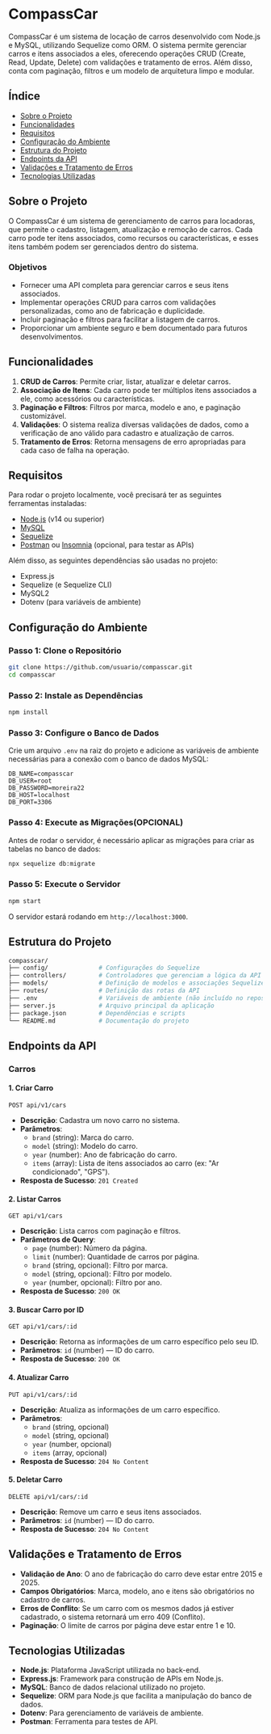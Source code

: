 
# CompassCar

CompassCar é um sistema de locação de carros desenvolvido com Node.js e MySQL, utilizando Sequelize como ORM. O sistema permite gerenciar carros e itens associados a eles, oferecendo operações CRUD (Create, Read, Update, Delete) com validações e tratamento de erros. Além disso, conta com paginação, filtros e um modelo de arquitetura limpo e modular.

## Índice

- [Sobre o Projeto](#sobre-o-projeto)
- [Funcionalidades](#funcionalidades)
- [Requisitos](#requisitos)
- [Configuração do Ambiente](#configuração-do-ambiente)
- [Estrutura do Projeto](#estrutura-do-projeto)
- [Endpoints da API](#endpoints-da-api)
- [Validações e Tratamento de Erros](#validações-e-tratamento-de-erros)
- [Tecnologias Utilizadas](#tecnologias-utilizadas)



## Sobre o Projeto

O CompassCar é um sistema de gerenciamento de carros para locadoras, que permite o cadastro, listagem, atualização e remoção de carros. Cada carro pode ter itens associados, como recursos ou características, e esses itens também podem ser gerenciados dentro do sistema.

### Objetivos

- Fornecer uma API completa para gerenciar carros e seus itens associados.
- Implementar operações CRUD para carros com validações personalizadas, como ano de fabricação e duplicidade.
- Incluir paginação e filtros para facilitar a listagem de carros.
- Proporcionar um ambiente seguro e bem documentado para futuros desenvolvimentos.

## Funcionalidades

1. **CRUD de Carros**: Permite criar, listar, atualizar e deletar carros.
2. **Associação de Itens**: Cada carro pode ter múltiplos itens associados a ele, como acessórios ou características.
3. **Paginação e Filtros**: Filtros por marca, modelo e ano, e paginação customizável.
4. **Validações**: O sistema realiza diversas validações de dados, como a verificação de ano válido para cadastro e atualização de carros.
5. **Tratamento de Erros**: Retorna mensagens de erro apropriadas para cada caso de falha na operação.

## Requisitos

Para rodar o projeto localmente, você precisará ter as seguintes ferramentas instaladas:

- [Node.js](https://nodejs.org/en/) (v14 ou superior)
- [MySQL](https://www.mysql.com/)
- [Sequelize](https://sequelize.org/)
- [Postman](https://www.postman.com/) ou [Insomnia](https://insomnia.rest/) (opcional, para testar as APIs)

Além disso, as seguintes dependências são usadas no projeto:

- Express.js
- Sequelize (e Sequelize CLI)
- MySQL2
- Dotenv (para variáveis de ambiente)

## Configuração do Ambiente

### Passo 1: Clone o Repositório

```bash
git clone https://github.com/usuario/compasscar.git
cd compasscar
```

### Passo 2: Instale as Dependências

```bash
npm install
```

### Passo 3: Configure o Banco de Dados

Crie um arquivo `.env` na raiz do projeto e adicione as variáveis de ambiente necessárias para a conexão com o banco de dados MySQL:

```env
DB_NAME=compasscar
DB_USER=root
DB_PASSWORD=moreira22
DB_HOST=localhost
DB_PORT=3306
```

### Passo 4: Execute as Migrações(OPCIONAL)

Antes de rodar o servidor, é necessário aplicar as migrações para criar as tabelas no banco de dados:

```bash
npx sequelize db:migrate
```

### Passo 5: Execute o Servidor

```bash
npm start
```

O servidor estará rodando em `http://localhost:3000`.

## Estrutura do Projeto

```bash
compasscar/
├── config/              # Configurações do Sequelize
├── controllers/         # Controladores que gerenciam a lógica da API
├── models/              # Definição de modelos e associações Sequelize
├── routes/              # Definição das rotas da API
├── .env                 # Variáveis de ambiente (não incluído no repositório)
├── server.js            # Arquivo principal da aplicação
├── package.json         # Dependências e scripts
└── README.md            # Documentação do projeto
```

## Endpoints da API

### Carros

#### 1. Criar Carro

```http
POST api/v1/cars
```

- **Descrição**: Cadastra um novo carro no sistema.
- **Parâmetros**:
  - `brand` (string): Marca do carro.
  - `model` (string): Modelo do carro.
  - `year` (number): Ano de fabricação do carro.
  - `items` (array): Lista de itens associados ao carro (ex: "Ar condicionado", "GPS").
- **Resposta de Sucesso**: `201 Created`
  
#### 2. Listar Carros

```http
GET api/v1/cars
```

- **Descrição**: Lista carros com paginação e filtros.
- **Parâmetros de Query**:
  - `page` (number): Número da página.
  - `limit` (number): Quantidade de carros por página.
  - `brand` (string, opcional): Filtro por marca.
  - `model` (string, opcional): Filtro por modelo.
  - `year` (number, opcional): Filtro por ano.
- **Resposta de Sucesso**: `200 OK`

#### 3. Buscar Carro por ID

```http
GET api/v1/cars/:id
```

- **Descrição**: Retorna as informações de um carro específico pelo seu ID.
- **Parâmetros**: `id` (number) — ID do carro.
- **Resposta de Sucesso**: `200 OK`

#### 4. Atualizar Carro

```http
PUT api/v1/cars/:id
```

- **Descrição**: Atualiza as informações de um carro específico.
- **Parâmetros**:
  - `brand` (string, opcional)
  - `model` (string, opcional)
  - `year` (number, opcional)
  - `items` (array, opcional)
- **Resposta de Sucesso**: `204 No Content`

#### 5. Deletar Carro

```http
DELETE api/v1/cars/:id
```

- **Descrição**: Remove um carro e seus itens associados.
- **Parâmetros**: `id` (number) — ID do carro.
- **Resposta de Sucesso**: `204 No Content`

## Validações e Tratamento de Erros

- **Validação de Ano**: O ano de fabricação do carro deve estar entre 2015 e 2025.
- **Campos Obrigatórios**: Marca, modelo, ano e itens são obrigatórios no cadastro de carros.
- **Erros de Conflito**: Se um carro com os mesmos dados já estiver cadastrado, o sistema retornará um erro 409 (Conflito).
- **Paginação**: O limite de carros por página deve estar entre 1 e 10.

## Tecnologias Utilizadas

- **Node.js**: Plataforma JavaScript utilizada no back-end.
- **Express.js**: Framework para construção de APIs em Node.js.
- **MySQL**: Banco de dados relacional utilizado no projeto.
- **Sequelize**: ORM para Node.js que facilita a manipulação do banco de dados.
- **Dotenv**: Para gerenciamento de variáveis de ambiente.
- **Postman**: Ferramenta para testes de API.

